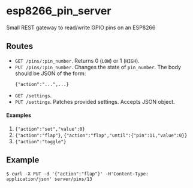 # esp8266_pin_server
Small REST gateway to read/write GPIO pins on an ESP8266

## Routes

* `GET /pins/:pin_number`. Returns 0 (`LOW`) or 1 (`HIGH`).
* `PUT /pins/:pin_number`. Changes the state of `pin_number`. The body should be JSON of the form:
  ```
  {"action":"...",...}
  ```
* `GET /settings`.
* `PUT /settings`. Patches provided settings.  Accepts JSON object.

#### Examples

1. `{"action":"set","value":0}`
1. `{"action":"flap"}`, `{"action":"flap","until":{"pin":11,"value":0}}`
1. `{"action":"toggle"}`

## Example

```
$ curl -X PUT -d '{"action":"flap"}' -H'Content-Type: application/json' server/pins/13
```

